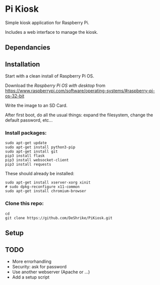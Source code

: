 # Pi Kiosk

Simple kiosk application for Raspberry Pi.

Includes a web interface to manage the kiosk.

## Dependancies



## Installation

Start with a clean install of Raspberry Pi OS.

Download the *Raspberry Pi OS with desktop* from https://www.raspberrypi.com/software/operating-systems/#raspberry-pi-os-32-bit

Write the image to an SD Card.

After first boot, do all the usual things: expand the filesystem, change the default password, etc...

### Install packages:

```console
sudo apt-get update
sudo apt-get install python3-pip
sudo apt-get install git
pip3 install flask
pip3 install websocket-client
pip3 install requests
```

These should already be installed:

```console
sudo apt-get install xserver-xorg xinit
# sudo dpkg-reconfigure x11-common
sudo apt-get install chromium-browser
```

### Clone this repo:

```console
cd
git clone https://github.com/DeShrike/PiKiosk.git
```



## Setup


## TODO

- More errorhandling
- Security: ask for password
- Use another webserver (Apache or ...)
- Add a setup script
